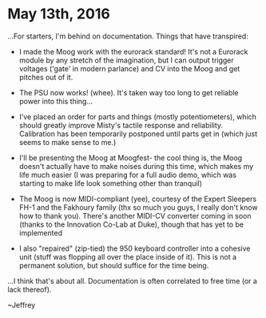 # May 13th, 2016

...For starters, I'm behind on documentation. Things that have transpired: 

* I made the Moog work with the eurorack standard! It's not a Eurorack module by any stretch of the imagination, but I can output trigger voltages ('gate' in modern parlance) and CV into the Moog and get pitches out of it. 

* The PSU now works! (whee). It's taken way too long to get reliable power into this thing...

* I've placed an order for parts and things (mostly potentiometers), which should greatly improve Misty's tactile response and reliability. Calibration has been temporarily postponed until parts get in (which just seems to make sense to me.) 

* I'll be presenting the Moog at Moogfest- the cool thing is, the Moog doesn't actually have to make noises during this time, which makes my life much easier (I was preparing for a full audio demo, which was starting to make life look something other than tranquil)

* The Moog is now MIDI-compliant (yee), courtesy of the Expert Sleepers FH-1 and the Fakhoury family (thx so much you guys, I really don't know how to thank you). There's another MIDI-CV converter coming in soon (thanks to the Innovation Co-Lab at Duke), though that has yet to be implemented  

* I also "repaired" (zip-tied) the 950 keyboard controller into a cohesive unit (stuff was flopping all over the place inside of it). This is not a permanent solution, but should suffice for the time being. 

...I think that's about all. Documentation is often correlated to free time (or a lack thereof). 

~Jeffrey 



